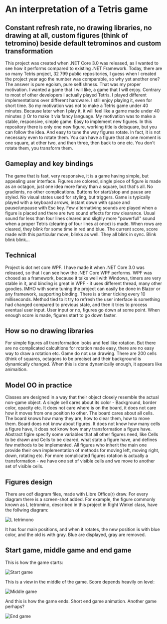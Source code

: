 # An interpretation of a Tetris game
## Constant refresh rate, no drawing libraries, no drawing at all, custom figures (think of tetromino) beside default tetrominos and custom transformation

This project was created when .NET Core 3.0 was released, as I wanted to see how it performs compared to existing .NET Framework. Today, there are so many Tetris project, 32 799 public repositories, 
I guess when I created the project year ago the number was comparable, so why yet another one? The answer is pure egoism, pure selfishness. That was my proper motivation. I wanted a game that I will like, a game that I will enjoy. Contrary to most of other developers I actually played Tetris. I played different implementations over different hardware. I still enjoy playing it, even for short time.
So my motivation was not to make a Tetris game under 40 minutes. Because later when I play it, it will feel like a game made under 40 minutes ;) Or to make it via fancy language. My motivation was to make a stable, responsive, simple game. Easy to implement new figures. In this repository there is only one new figure, working title is dotsquare, but you can follow the idea. And easy to tune the way figures rotate. In fact, it is not necessary even to rotate them. You can have a figure that at one moment is one square, at other two, and then three, then back to one etc. You don't rotate them, you transform them.

## Gameplay and key bindings

The game that is fast, very responsive, it is a game having simple, but appealing user interface. Figures are colored, single piece of figure is made as an octagon, just one idea more fancy than a square, but that's all. No gradients, no other complications. Buttons for start/stop and pause are styled. No visual states used for styling, but triggers. Game is typically played with a keyboard arrows, instant down with space and pause/unpause with Esc key. Few alternativing sounds are played when a figure is placed and there are two sound effects for row clearance. Usual sound for less than four lines cleared and slighly more "powerfull" sound when a proper Tetris (clearing of four lines at once) is made. When rows are cleared, they blink for some time in red and blue. The current score, score made with this particular move, blinks as well. They all blink in sync. Blink blink blink...

## Technical

Project is dot net core WPF. I have made it when .NET Core 3.0 was released, so that I can see how the .NET Core WPF performs. WPF was chosed as a framework, because it talks well with Windows, timers are very stable in it, and binding is great in WPF - it uses different thread, many other goodies. IMHO with some tuning the project can easily be done in Blazor or any framework, supporting binding. There is a timer ticking every 10 milliseconds. Method tied to it try to refresh the user interface is something had changed compared to previous state, and then it tries to process eventual user input. User input or no, figures go down at some point. When enough score is made, figures start to go down faster.

## How so no drawing libraries

For simple figures all transformation looks and feel like rotation. But there are no complicated calcultions for rotation made easy, there are no easy way to draw a rotation etc. Game do not use drawing. There are 200 cells (think of squares, octagons to be precise) and their background is dynamically changed. When this is done dynamically enough, it appears like animaition.

## Model OO in practice

Classes are designed in a way that their object closely resemble the actual non-game object. A single cell cares about its color - Background, border color, opacity etc. It does not care where is on the board, it does not care how it moves from one position to other. The board cares about all cells. The board knows how many they are, how to clear them, how to move them. Board does not know about figures. It does not know how many cells a figure have, it does not know how many transformation a figure have. Abstract figire specify some variables that all other figures need, like Cells to be drawn and Cells to be cleared, what state a figure have, and defines few methods to be implemented. All figures who inherit the main one provide their own implementation of methods for moving left, moving right, down, rotating etc. For more complicated figures rotation is actually a transformation - we have one set of visible cells and we move to another set of visible cells.

## Figures design

There are odf diagram files, made with Libre Office(r) draw. For every diagram there is a screen-shot added. For example, the figure commonly known as L tetromino, described in this project in Right Winkel class, have the follwing diagram:

![L tetrimono](https://github.com/MahmudOnWeb/TetrisDotNetCoreWpf/blob/master/RightWinkel%20-%20L.PNG?raw=true)

It has four main positions, and when it rotates, the new position is with blue color, and the old is with gray. Blue are displayed, gray are removed.

## Start game, middle game and end game

This is how the game starts:

![Start game](https://github.com/MahmudOnWeb/TetrisDotNetCoreWpf/blob/master/StartGame.gif?raw=true)

This is a view in the middle of the game. Score depends heavily on level:

![Middle game](https://github.com/MahmudOnWeb/TetrisDotNetCoreWpf/blob/master/MiddleGame.gif?raw=true)

And this is how the game ends. Short end game animation. Another game perhaps?

![End game](https://github.com/MahmudOnWeb/TetrisDotNetCoreWpf/blob/master/EndGame.gif?raw=true)